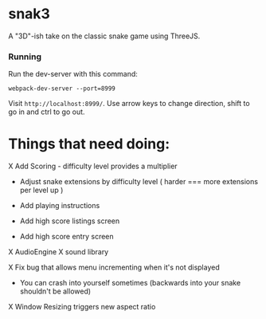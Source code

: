 # snak3 #

A "3D"-ish take on the classic snake game using ThreeJS.

### Running ###

Run the dev-server with this command:

`webpack-dev-server --port=8999`

Visit `http://localhost:8999/`.  Use arrow keys to change direction, shift to go in and ctrl to go out.


# Things that need doing: #

X Add Scoring
	- difficulty level provides a multiplier

- Adjust snake extensions by difficulty level ( harder === more extensions per level up )

- Add playing instructions

- Add high score listings screen

- Add high score entry screen

X AudioEngine
  X sound library

X Fix bug that allows menu incrementing when it's not displayed

- You can crash into yourself sometimes (backwards into your snake shouldn't be allowed)

X Window Resizing triggers new aspect ratio
